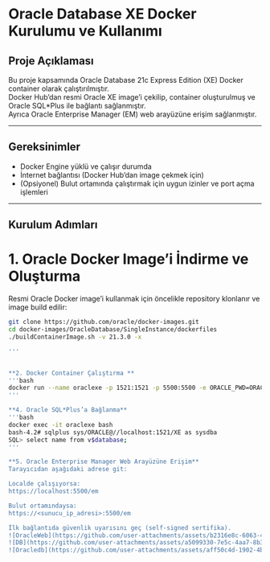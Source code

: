 # Oracle Database XE Docker Kurulumu ve Kullanımı

## Proje Açıklaması
Bu proje kapsamında Oracle Database 21c Express Edition (XE) Docker container olarak çalıştırılmıştır.  
Docker Hub’dan resmi Oracle XE image’i çekilip, container oluşturulmuş ve Oracle SQL*Plus ile bağlantı sağlanmıştır.  
Ayrıca Oracle Enterprise Manager (EM) web arayüzüne erişim sağlanmıştır.

---

## Gereksinimler
- Docker Engine yüklü ve çalışır durumda
- İnternet bağlantısı (Docker Hub’dan image çekmek için)
- (Opsiyonel) Bulut ortamında çalıştırmak için uygun izinler ve port açma işlemleri

---

## Kurulum Adımları

# 1. Oracle Docker Image’i İndirme ve Oluşturma
Resmi Oracle Docker image’i kullanmak için öncelikle repository klonlanır ve image build edilir:

```bash
git clone https://github.com/oracle/docker-images.git
cd docker-images/OracleDatabase/SingleInstance/dockerfiles
./buildContainerImage.sh -v 21.3.0 -x

'''


**2. Docker Container Çalıştırma **
'''bash
docker run --name oraclexe -p 1521:1521 -p 5500:5500 -e ORACLE_PWD=ORACLE -d oracle/database:21.3.0-xe
'''

**4. Oracle SQL*Plus’a Bağlanma**
'''bash
docker exec -it oraclexe bash
bash-4.2# sqlplus sys/ORACLE@//localhost:1521/XE as sysdba
SQL> select name from v$database;
'''

**5. Oracle Enterprise Manager Web Arayüzüne Erişim**
Tarayıcıdan aşağıdaki adrese git:

Localde çalışıyorsa:
https://localhost:5500/em

Bulut ortamındaysa:
https://<sunucu_ip_adresi>:5500/em

İlk bağlantıda güvenlik uyarısını geç (self-signed sertifika).
![OracleWeb](https://github.com/user-attachments/assets/b2316e8c-6063-4030-a164-b63ac816b073)
![DB](https://github.com/user-attachments/assets/a5099330-7e5c-4aa7-8b37-c3ea12df4fd3)
![Oracledb](https://github.com/user-attachments/assets/aff50c4d-1902-4b66-9b90-7b82ccb91f8b)
